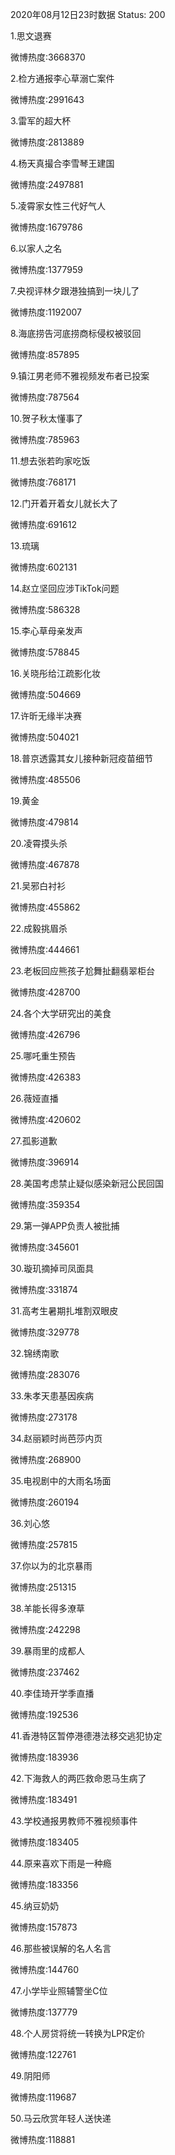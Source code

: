 2020年08月12日23时数据
Status: 200

1.思文退赛

微博热度:3668370

2.检方通报李心草溺亡案件

微博热度:2991643

3.雷军的超大杯

微博热度:2813889

4.杨天真撮合李雪琴王建国

微博热度:2497881

5.凌霄家女性三代好气人

微博热度:1679786

6.以家人之名

微博热度:1377959

7.央视评林夕跟港独搞到一块儿了

微博热度:1192007

8.海底捞告河底捞商标侵权被驳回

微博热度:857895

9.镇江男老师不雅视频发布者已投案

微博热度:787564

10.贺子秋太懂事了

微博热度:785963

11.想去张若昀家吃饭

微博热度:768171

12.门开着开着女儿就长大了

微博热度:691612

13.琉璃

微博热度:602131

14.赵立坚回应涉TikTok问题

微博热度:586328

15.李心草母亲发声

微博热度:578845

16.关晓彤给江疏影化妆

微博热度:504669

17.许昕无缘半决赛

微博热度:504021

18.普京透露其女儿接种新冠疫苗细节

微博热度:485506

19.黄金

微博热度:479814

20.凌霄摸头杀

微博热度:467878

21.吴邪白衬衫

微博热度:455862

22.成毅挑眉杀

微博热度:444661

23.老板回应熊孩子尬舞扯翻翡翠柜台

微博热度:428700

24.各个大学研究出的美食

微博热度:426796

25.哪吒重生预告

微博热度:426383

26.薇娅直播

微博热度:420602

27.孤影道歉

微博热度:396914

28.美国考虑禁止疑似感染新冠公民回国

微博热度:359354

29.第一弹APP负责人被批捕

微博热度:345601

30.璇玑摘掉司凤面具

微博热度:331874

31.高考生暑期扎堆割双眼皮

微博热度:329778

32.锦绣南歌

微博热度:283076

33.朱孝天患基因疾病

微博热度:273178

34.赵丽颖时尚芭莎内页

微博热度:268900

35.电视剧中的大雨名场面

微博热度:260194

36.刘心悠

微博热度:257815

37.你以为的北京暴雨

微博热度:251315

38.羊能长得多潦草

微博热度:242298

39.暴雨里的成都人

微博热度:237462

40.李佳琦开学季直播

微博热度:192536

41.香港特区暂停港德港法移交逃犯协定

微博热度:183936

42.下海救人的两匹救命恩马生病了

微博热度:183491

43.学校通报男教师不雅视频事件

微博热度:183405

44.原来喜欢下雨是一种瘾

微博热度:183356

45.纳豆奶奶

微博热度:157873

46.那些被误解的名人名言

微博热度:144760

47.小学毕业照辅警坐C位

微博热度:137779

48.个人房贷将统一转换为LPR定价

微博热度:122761

49.阴阳师

微博热度:119687

50.马云欣赏年轻人送快递

微博热度:118881


